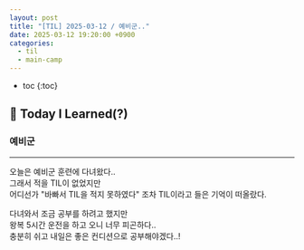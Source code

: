 ```yaml
---
layout: post
title: "[TIL] 2025-03-12 / 예비군.."
date: 2025-03-12 19:20:00 +0900
categories: 
  - til
  - main-camp
---
```


* toc
{:toc}

## 📖 Today I Learned(?)
### 예비군

<!-- <h4> 📃 </h4> -->

---

오늘은 예비군 훈련에 다녀왔다..   
그래서 적을 TIL이 없었지만  
어디선가 "바빠서 TIL을 적지 못하였다" 조차 TIL이라고 들은 기억이 떠올랐다.

다녀와서 조금 공부를 하려고 했지만   
왕복 5시간 운전을 하고 오니 너무 피곤하다..  
충분히 쉬고 내일은 좋은 컨디션으로 공부해야겠다..!


<!-- --- -->

<!-- <h2> 💬 </h2> -->

<!-- <h4>  </h4> -->
